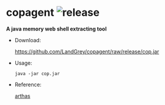 # copagent ![release](https://img.shields.io/badge/version-1.3-orange.svg)

**A java memory web shell extracting tool**



- Download:

  https://github.com/LandGrey/copagent/raw/release/cop.jar



- Usage:

  ```
  java -jar cop.jar
  ```

  

- Reference:

  [arthas](https://github.com/alibaba/arthas)

